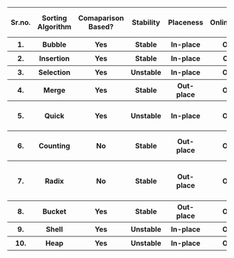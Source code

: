 <table>
        <thead>
            <tr>
                <th>Sr.no.</th>
                <th>Sorting Algorithm</th>
                <th>Comaparison Based?</th>
                <th>Stability</th>
                <th>Placeness</th>
                <th>Online/Offline</th>
                <th>Best-Case Time Complexity</th>
                <th>Average-Case Time Complexity</th>
                <th>Worst-Case Time Complexity</th>
                <th>Space Complexity</th>
            </tr>
        </thead>
        <tbody>
            <tr>
                <th>1.</th>
                <th>Bubble</th>
                <th>Yes</th>
                <th>Stable</th>
                <th>In-place</th>
                <th>Offline</th>
                <th>Ω(n)</th>
                <th>θ(n <sup> 2 </sup>)</th>
                <th>O(n <sup> 2 </sup>)</th>
                <th>O(1)</th>
            </tr>
            <tr>
                <th>2.</th>
                <th>Insertion</th>
                <th>Yes</th>
                <th>Stable</th>
                <th>In-place</th>
                <th>Online</th>
                <th>Ω(n)</th>
                <th>θ(n <sup> 2 </sup>)</th>
                <th>O(n <sup> 2 </sup>)</th>
                <th>O(1)</th>
            </tr>
            <tr>
                <th>3.</th>
                <th>Selection</th>
                <th>Yes</th>
                <th>Unstable</th>
                <th>In-place</th>
                <th>Offline</th>
                <th>Ω(n<sup> 2 </sup>)</th>
                <th>θ(n<sup> 2 </sup>)</th>
                <th>O(n<sup> 2 </sup>)</th>
                <th>O(1)</th>
            </tr>
            <tr>
                <th>4.</th>
                <th>Merge</th>
                <th>Yes</th>
                <th>Stable</th>
                <th>Out-place</th>
                <th>Offline</th>
                <th>Ω(nlog<sub>2</sub>n)</th>
                <th>θ(nlog<sub>2</sub>n)</th>
                <th>O(nlog<sub>2</sub>n)</th>
                <th>O(n)</th>
            </tr>
            <tr>
                <th>5.</th>
                <th>Quick</th>
                <th>Yes</th>
                <th>Unstable</th>
                <th>In-place</th>
                <th>Offline</th>
                <th>Ω(nlog<sub>2</sub>n)</th>
                <th>θ(nlog<sub>2</sub>n)</th>
                <th>O(n<sup> 2 </sup>)</th>
                <th>O(n)[naive],O(logn)[TCO]</th>
            </tr>
            <tr>
                <th>6.</th>
                <th>Counting</th>
                <th>No</th>
                <th>Stable</th>
                <th>Out-place</th>
                <th>Offline</th>
                <th>Ω(n+k),k is max element of array</th>
                <th>θ(n+k),k is max element of array</th>
                <th>O(n+k),k is max element of array</th>
                <th>O(n+k)</th>
            </tr>
            <tr>
                <th>7.</th>
                <th>Radix</th>
                <th>No</th>
                <th>Stable</th>
                <th>Out-place</th>
                <th>Offline</th>
                <th>Ω(log<sub>10</sub>k*n),k is max element of array</th>
                <th>θ(log<sub>10</sub>k*n),k is max element of array</th>
                <th>O(log<sub>10</sub>k*n),k is max element of array</th>
                <th>O(n)</th>
            </tr>
            <tr>
                <th>8.</th>
                <th>Bucket</th>
                <th>Yes</th>
                <th>Stable</th>
                <th>Out-place</th>
                <th>Offline</th>
                <th>Ω(n)</th>
                <th>θ(n)</th>
                <th>O(n<sup> 2 </sup>)</th>
                <th>O(n)</th>
            </tr>
            <tr>
                <th>9.</th>
                <th>Shell</th>
                <th>Yes</th>
                <th>Unstable</th>
                <th>In-place</th>
                <th>Offline</th>
                <th>Ω(n<sup> 2 </sup>)</th>
                <th>θ(n<sup> 2 </sup>)</th>
                <th>O(n<sup> 2 </sup>)</th>
                <th>O(1)</th>
            </tr>
            <tr>
                <th>10.</th>
                <th>Heap</th>
                <th>Yes</th>
                <th>Unstable</th>
                <th>In-place</th>
                <th>Offline</th>
                <th>Ω(nlog<sub>2</sub>n)</th>
                <th>θ(nlog<sub>2</sub>n)</th>
                <th>O(nlog<sub>2</sub>n)</th>
                <th>O(1)</th>
            </tr>
     </tbody>
</table>
